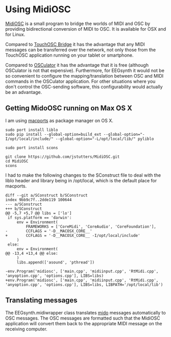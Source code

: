 # Using MidiOSC

[MidiOSC](https://github.com/jstutters/MidiOSC) is a small program to bridge the worlds of MIDI and OSC by providing bidirectional conversion of MIDI to OSC. It is available for OSX and for Linux.

Compared to [TouchOSC Bridge](http://hexler.net/docs/touchosc-getting-started-midi) it has the advantage that any MIDI messages can be transferred over the network, not only those from the TouchOSC application running on your tablet or smartphone.

Compared to [OSCulator](http://www.osculator.net) it has the advantage that it is free (although OSCulator is not that expensive). Furthermore, for EEGsynth it would not be so convenient to configure the mapping/translation between OSC and MIDI commands in the OSCulator application. For other situations where you don't control the OSC-sending software, this configurability would actually be an advantage.

## Getting MidoOSC running on Max OS X

I am using [macports](https://www.macports.org) as package manager on OS X.

```
sudo port install liblo
sudo pip install --global-option=build_ext --global-option="-I/opt/local/include/" --global-option="-L/opt/local/lib/" pyliblo

sudo port install scons

git clone https://github.com/jstutters/MidiOSC.git
cd MidiOSC
scons
```

I had to make the following changes to the SConstruct file to deal with the liblo header and library being in /opt/local, which is the default place for macports.

```
diff --git a/SConstruct b/SConstruct
index 9bb9c7f..2dde119 100644
--- a/SConstruct
+++ b/SConstruct
@@ -5,7 +5,7 @@ libs = ['lo']
 if sys.platform == 'darwin':
     env = Environment(
         FRAMEWORKS = ['CoreMidi', 'CoreAudio', 'CoreFoundation'],
-        CCFLAGS = '-D__MACOSX_CORE__'
+        CCFLAGS = '-D__MACOSX_CORE__ -I/opt/local/include'
     )
 else:
     env = Environment(
@@ -13,4 +13,4 @@ else:
     )
     libs.append(['asound', 'pthread'])

-env.Program('midiosc', ['main.cpp', 'midiinput.cpp', 'RtMidi.cpp', 'anyoption.cpp', 'options.cpp'], LIBS=libs)
+env.Program('midiosc', ['main.cpp', 'midiinput.cpp', 'RtMidi.cpp', 'anyoption.cpp', 'options.cpp'], LIBS=libs, LIBPATH='/opt/local/lib')
```

## Translating messages

The EEGsynth.midiwrapper class translates [mido](https://mido.readthedocs.org/en/latest/) messages automatically to OSC messages. The OSC messages are formatted such that the MidiOSC application will convert them back to the appropriate MIDI message on the receiving computer.
